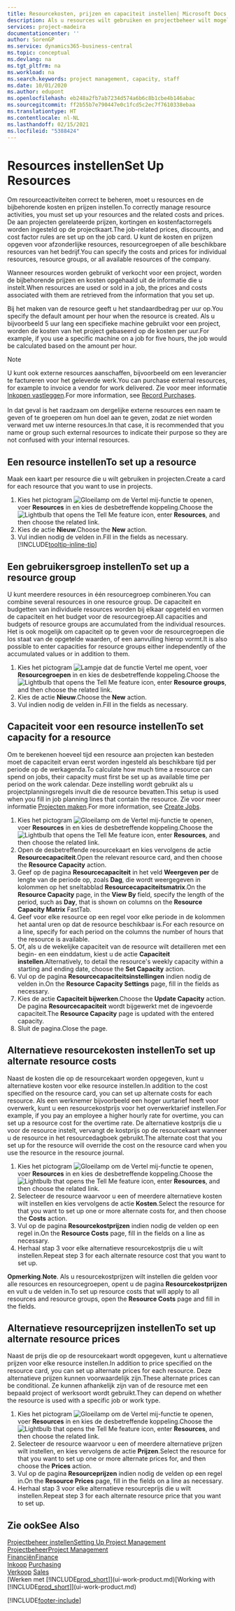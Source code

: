 ```yaml
---
title: Resourcekosten, prijzen en capaciteit instellen| Microsoft Docs
description: Als u resources wilt gebruiken en projectbeheer wilt mogelijk maken, geeft u kosten en prijzen voor afzonderlijke resources of resourcegroepen op en stelt u de resourcecapaciteit in.
services: project-madeira
documentationcenter: ''
author: SorenGP
ms.service: dynamics365-business-central
ms.topic: conceptual
ms.devlang: na
ms.tgt_pltfrm: na
ms.workload: na
ms.search.keywords: project management, capacity, staff
ms.date: 10/01/2020
ms.author: edupont
ms.openlocfilehash: eb248a2fb7ab7234d574a6b6c8b1cbe4b146abac
ms.sourcegitcommit: ff2b55b7e790447e0c1fcd5c2ec7f7610338ebaa
ms.translationtype: HT
ms.contentlocale: nl-NL
ms.lasthandoff: 02/15/2021
ms.locfileid: "5388424"
---
```

# <a name="set-up-resources"></a><span data-ttu-id="afa83-103">Resources instellen</span><span class="sxs-lookup"><span data-stu-id="afa83-103">Set Up Resources</span></span>
<span data-ttu-id="afa83-104">Om resourceactiviteiten correct te beheren, moet u resources en de bijbehorende kosten en prijzen instellen.</span><span class="sxs-lookup"><span data-stu-id="afa83-104">To correctly manage resource activities, you must set up your resources and the related costs and prices.</span></span> <span data-ttu-id="afa83-105">De aan projecten gerelateerde prijzen, kortingen en kostenfactorregels worden ingesteld op de projectkaart.</span><span class="sxs-lookup"><span data-stu-id="afa83-105">The job-related prices, discounts, and cost factor rules are set up on the job card.</span></span> <span data-ttu-id="afa83-106">U kunt de kosten en prijzen opgeven voor afzonderlijke resources, resourcegroepen of alle beschikbare resources van het bedrijf.</span><span class="sxs-lookup"><span data-stu-id="afa83-106">You can specify the costs and prices for individual resources, resource groups, or all available resources of the company.</span></span>

<span data-ttu-id="afa83-107">Wanneer resources worden gebruikt of verkocht voor een project, worden de bijbehorende prijzen en kosten opgehaald uit de informatie die u instelt.</span><span class="sxs-lookup"><span data-stu-id="afa83-107">When resources are used or sold in a job, the prices and costs associated with them are retrieved from the information that you set up.</span></span>

<span data-ttu-id="afa83-108">Bij het maken van de resource geeft u het standaardbedrag per uur op.</span><span class="sxs-lookup"><span data-stu-id="afa83-108">You specify the default amount per hour when the resource is created.</span></span> <span data-ttu-id="afa83-109">Als u bijvoorbeeld 5 uur lang een specifieke machine gebruikt voor een project, worden de kosten van het project gebaseerd op de kosten per uur.</span><span class="sxs-lookup"><span data-stu-id="afa83-109">For example, if you use a specific machine on a job for five hours, the job would be calculated based on the amount per hour.</span></span>

> [!NOTE]
> <span data-ttu-id="afa83-110">U kunt ook externe resources aanschaffen, bijvoorbeeld om een leverancier te factureren voor het geleverde werk.</span><span class="sxs-lookup"><span data-stu-id="afa83-110">You can purchase external resources, for example to invoice a vendor for work delivered.</span></span> <span data-ttu-id="afa83-111">Zie voor meer informatie [Inkopen vastleggen](purchasing-how-record-purchases.md).</span><span class="sxs-lookup"><span data-stu-id="afa83-111">For more information, see [Record Purchases](purchasing-how-record-purchases.md).</span></span><br /><br />
> <span data-ttu-id="afa83-112">In dat geval is het raadzaam om dergelijke externe resources een naam te geven of te groeperen om hun doel aan te geven, zodat ze niet worden verward met uw interne resources.</span><span class="sxs-lookup"><span data-stu-id="afa83-112">In that case, it is recommended that you name or group such external resources to indicate their purpose so they are not confused with your internal resources.</span></span>

## <a name="to-set-up-a-resource"></a><span data-ttu-id="afa83-113">Een resource instellen</span><span class="sxs-lookup"><span data-stu-id="afa83-113">To set up a resource</span></span>
<span data-ttu-id="afa83-114">Maak een kaart per resource die u wilt gebruiken in projecten.</span><span class="sxs-lookup"><span data-stu-id="afa83-114">Create a card for each resource that you want to use in projects.</span></span>

1. <span data-ttu-id="afa83-115">Kies het pictogram ![Gloeilamp om de Vertel mij-functie te openen](media/ui-search/search_small.png "Vertel me wat u wilt doen"), voer **Resources** in en kies de desbetreffende koppeling.</span><span class="sxs-lookup"><span data-stu-id="afa83-115">Choose the ![Lightbulb that opens the Tell Me feature](media/ui-search/search_small.png "Tell me what you want to do") icon, enter **Resources**, and then choose the related link.</span></span>
2. <span data-ttu-id="afa83-116">Kies de actie **Nieuw**.</span><span class="sxs-lookup"><span data-stu-id="afa83-116">Choose the **New** action.</span></span>
3. <span data-ttu-id="afa83-117">Vul indien nodig de velden in.</span><span class="sxs-lookup"><span data-stu-id="afa83-117">Fill in the fields as necessary.</span></span> [!INCLUDE[tooltip-inline-tip](includes/tooltip-inline-tip_md.md)]  

## <a name="to-set-up-a-resource-group"></a><span data-ttu-id="afa83-118">Een gebruikersgroep instellen</span><span class="sxs-lookup"><span data-stu-id="afa83-118">To set up a resource group</span></span>
<span data-ttu-id="afa83-119">U kunt meerdere resources in één resourcegroep combineren.</span><span class="sxs-lookup"><span data-stu-id="afa83-119">You can combine several resources in one resource group.</span></span> <span data-ttu-id="afa83-120">De capaciteit en budgetten van individuele resources worden bij elkaar opgeteld en vormen de capaciteit en het budget voor de resourcegroep.</span><span class="sxs-lookup"><span data-stu-id="afa83-120">All capacities and budgets of resource groups are accumulated from the individual resources.</span></span> <span data-ttu-id="afa83-121">Het is ook mogelijk om capaciteit op te geven voor de resourcegroepen die los staat van de opgetelde waarden, of een aanvulling hierop vormt.</span><span class="sxs-lookup"><span data-stu-id="afa83-121">It is also possible to enter capacities for resource groups either independently of the accumulated values or in addition to them.</span></span>

1. <span data-ttu-id="afa83-122">Kies het pictogram ![Lampje dat de functie Vertel me opent](media/ui-search/search_small.png "Vertel me wat u wilt doen"), voer **Resourcegroepen** in en kies de desbetreffende koppeling.</span><span class="sxs-lookup"><span data-stu-id="afa83-122">Choose the ![Lightbulb that opens the Tell Me feature](media/ui-search/search_small.png "Tell me what you want to do") icon, enter **Resource groups**, and then choose the related link.</span></span>
2. <span data-ttu-id="afa83-123">Kies de actie **Nieuw**.</span><span class="sxs-lookup"><span data-stu-id="afa83-123">Choose the **New** action.</span></span>
3. <span data-ttu-id="afa83-124">Vul indien nodig de velden in.</span><span class="sxs-lookup"><span data-stu-id="afa83-124">Fill in the fields as necessary.</span></span>

## <a name="to-set-capacity-for-a-resource"></a><span data-ttu-id="afa83-125">Capaciteit voor een resource instellen</span><span class="sxs-lookup"><span data-stu-id="afa83-125">To set capacity for a resource</span></span>
<span data-ttu-id="afa83-126">Om te berekenen hoeveel tijd een resource aan projecten kan besteden moet de capaciteit ervan eerst worden ingesteld als beschikbare tijd per periode op de werkagenda.</span><span class="sxs-lookup"><span data-stu-id="afa83-126">To calculate how much time a resource can spend on jobs, their capacity must first be set up as available time per period on the work calendar.</span></span> <span data-ttu-id="afa83-127">Deze instelling wordt gebruikt als u projectplanningsregels invult die de resource bevatten.</span><span class="sxs-lookup"><span data-stu-id="afa83-127">This setup is used when you fill in job planning lines that contain the resource.</span></span> <span data-ttu-id="afa83-128">Zie voor meer informatie [Projecten maken](projects-how-create-jobs.md).</span><span class="sxs-lookup"><span data-stu-id="afa83-128">For more information, see [Create Jobs](projects-how-create-jobs.md).</span></span>

1. <span data-ttu-id="afa83-129">Kies het pictogram ![Gloeilamp om de Vertel mij-functie te openen](media/ui-search/search_small.png "Vertel me wat u wilt doen"), voer **Resources** in en kies de desbetreffende koppeling.</span><span class="sxs-lookup"><span data-stu-id="afa83-129">Choose the ![Lightbulb that opens the Tell Me feature](media/ui-search/search_small.png "Tell me what you want to do") icon, enter **Resources**, and then choose the related link.</span></span>
2. <span data-ttu-id="afa83-130">Open de desbetreffende resourcekaart en kies vervolgens de actie **Resourcecapaciteit**.</span><span class="sxs-lookup"><span data-stu-id="afa83-130">Open the relevant resource card, and then choose the **Resource Capacity** action.</span></span>
3. <span data-ttu-id="afa83-131">Geef op de pagina **Resourcecapaciteit** in het veld **Weergeven per** de lengte van de periode op, zoals **Dag**, die wordt weergegeven in kolommen op het sneltabblad **Resourcecapaciteitsmatrix**.</span><span class="sxs-lookup"><span data-stu-id="afa83-131">On the **Resource Capacity** page, in the **View By** field, specify the length of the period, such as **Day**, that is shown on columns on the **Resource Capacity Matrix** FastTab.</span></span>
4. <span data-ttu-id="afa83-132">Geef voor elke resource op een regel voor elke periode in de kolommen het aantal uren op dat de resource beschikbaar is.</span><span class="sxs-lookup"><span data-stu-id="afa83-132">For each resource on a line, specify for each period on the columns the number of hours that the resource is available.</span></span>
5. <span data-ttu-id="afa83-133">Of, als u de wekelijke capaciteit van de resource wilt detailleren met een begin- en een einddatum, kiest u de actie **Capaciteit instellen**.</span><span class="sxs-lookup"><span data-stu-id="afa83-133">Alternatively, to detail the resource's weekly capacity within a starting and ending date, choose the **Set Capacity** action.</span></span>
6. <span data-ttu-id="afa83-134">Vul op de pagina **Resourcecapaciteitsinstellingen** indien nodig de velden in.</span><span class="sxs-lookup"><span data-stu-id="afa83-134">On the **Resource Capacity Settings** page, fill in the fields as necessary.</span></span>
7. <span data-ttu-id="afa83-135">Kies de actie **Capaciteit bijwerken**.</span><span class="sxs-lookup"><span data-stu-id="afa83-135">Choose the **Update Capacity** action.</span></span> <span data-ttu-id="afa83-136">De pagina **Resourcecapaciteit** wordt bijgewerkt met de ingevoerde capaciteit.</span><span class="sxs-lookup"><span data-stu-id="afa83-136">The **Resource Capacity** page is updated with the entered capacity.</span></span>
8. <span data-ttu-id="afa83-137">Sluit de pagina.</span><span class="sxs-lookup"><span data-stu-id="afa83-137">Close the page.</span></span>

## <a name="to-set-up-alternate-resource-costs"></a><span data-ttu-id="afa83-138">Alternatieve resourcekosten instellen</span><span class="sxs-lookup"><span data-stu-id="afa83-138">To set up alternate resource costs</span></span>
<span data-ttu-id="afa83-139">Naast de kosten die op de resourcekaart worden opgegeven, kunt u alternatieve kosten voor elke resource instellen.</span><span class="sxs-lookup"><span data-stu-id="afa83-139">In addition to the cost specified on the resource card, you can set up alternate costs for each resource.</span></span> <span data-ttu-id="afa83-140">Als een werknemer bijvoorbeeld een hoger uurtarief heeft voor overwerk, kunt u een resourcekostprijs voor het overwerktarief instellen.</span><span class="sxs-lookup"><span data-stu-id="afa83-140">For example, if you pay an employee a higher hourly rate for overtime, you can set up a resource cost for the overtime rate.</span></span> <span data-ttu-id="afa83-141">De alternatieve kostprijs die u voor de resource instelt, vervangt de kostprijs op de resourcekaart wanneer u de resource in het resourcedagboek gebruikt.</span><span class="sxs-lookup"><span data-stu-id="afa83-141">The alternate cost that you set up for the resource will override the cost on the resource card when you use the resource in the resource journal.</span></span>

1. <span data-ttu-id="afa83-142">Kies het pictogram ![Gloeilamp om de Vertel mij-functie te openen](media/ui-search/search_small.png "Vertel me wat u wilt doen"), voer **Resources** in en kies de desbetreffende koppeling.</span><span class="sxs-lookup"><span data-stu-id="afa83-142">Choose the ![Lightbulb that opens the Tell Me feature](media/ui-search/search_small.png "Tell me what you want to do") icon, enter **Resources**, and then choose the related link.</span></span>  
2. <span data-ttu-id="afa83-143">Selecteer de resource waarvoor u een of meerdere alternatieve kosten wilt instellen en kies vervolgens de actie **Kosten**.</span><span class="sxs-lookup"><span data-stu-id="afa83-143">Select the resource for that you want to set up one or more alternate costs for, and then choose the **Costs** action.</span></span>  
3. <span data-ttu-id="afa83-144">Vul op de pagina **Resourcekostprijzen** indien nodig de velden op een regel in.</span><span class="sxs-lookup"><span data-stu-id="afa83-144">On the **Resource Costs** page, fill in the fields on a line as necessary.</span></span>  
4. <span data-ttu-id="afa83-145">Herhaal stap 3 voor elke alternatieve resourcekostprijs die u wilt instellen.</span><span class="sxs-lookup"><span data-stu-id="afa83-145">Repeat step 3 for each alternate resource cost that you want to set up.</span></span>

<span data-ttu-id="afa83-146">**Opmerking**.</span><span class="sxs-lookup"><span data-stu-id="afa83-146">**Note**.</span></span> <span data-ttu-id="afa83-147">Als u resourcekostprijzen wilt instellen die gelden voor alle resources en resourcegroepen, opent u de pagina **Resourcekostprijzen** en vult u de velden in.</span><span class="sxs-lookup"><span data-stu-id="afa83-147">To set up resource costs that will apply to all resources and resource groups, open the **Resource Costs** page and fill in the fields.</span></span>

## <a name="to-set-up-alternate-resource-prices"></a><span data-ttu-id="afa83-148">Alternatieve resourceprijzen instellen</span><span class="sxs-lookup"><span data-stu-id="afa83-148">To set up alternate resource prices</span></span>
<span data-ttu-id="afa83-149">Naast de prijs die op de resourcekaart wordt opgegeven, kunt u alternatieve prijzen voor elke resource instellen.</span><span class="sxs-lookup"><span data-stu-id="afa83-149">In addition to price specified on the resource card, you can set up alternate prices for each resource.</span></span> <span data-ttu-id="afa83-150">Deze alternatieve prijzen kunnen voorwaardelijk zijn.</span><span class="sxs-lookup"><span data-stu-id="afa83-150">These alternate prices can be conditional.</span></span> <span data-ttu-id="afa83-151">Ze kunnen afhankelijk zijn van of de resource met een bepaald project of werksoort wordt gebruikt.</span><span class="sxs-lookup"><span data-stu-id="afa83-151">They can depend on whether the resource is used with a specific job or work type.</span></span>

1. <span data-ttu-id="afa83-152">Kies het pictogram ![Gloeilamp om de Vertel mij-functie te openen](media/ui-search/search_small.png "Vertel me wat u wilt doen"), voer **Resources** in en kies de desbetreffende koppeling.</span><span class="sxs-lookup"><span data-stu-id="afa83-152">Choose the ![Lightbulb that opens the Tell Me feature](media/ui-search/search_small.png "Tell me what you want to do") icon, enter **Resources**, and then choose the related link.</span></span>
2. <span data-ttu-id="afa83-153">Selecteer de resource waarvoor u een of meerdere alternatieve prijzen wilt instellen, en kies vervolgens de actie **Prijzen**.</span><span class="sxs-lookup"><span data-stu-id="afa83-153">Select the resource for that you want to set up one or more alternate prices for, and then choose the **Prices** action.</span></span>
3. <span data-ttu-id="afa83-154">Vul op de pagina **Resourceprijzen** indien nodig de velden op een regel in.</span><span class="sxs-lookup"><span data-stu-id="afa83-154">On the **Resource Prices** page, fill in the fields on a line as necessary.</span></span>
4. <span data-ttu-id="afa83-155">Herhaal stap 3 voor elke alternatieve resourceprijs die u wilt instellen.</span><span class="sxs-lookup"><span data-stu-id="afa83-155">Repeat step 3 for each alternate resource price that you want to set up.</span></span>

## <a name="see-also"></a><span data-ttu-id="afa83-156">Zie ook</span><span class="sxs-lookup"><span data-stu-id="afa83-156">See Also</span></span>
[<span data-ttu-id="afa83-157">Projectbeheer instellen</span><span class="sxs-lookup"><span data-stu-id="afa83-157">Setting Up Project Management</span></span>](projects-setup-projects.md)  
[<span data-ttu-id="afa83-158">Projectbeheer</span><span class="sxs-lookup"><span data-stu-id="afa83-158">Project Management</span></span>](projects-manage-projects.md)  
[<span data-ttu-id="afa83-159">Financiën</span><span class="sxs-lookup"><span data-stu-id="afa83-159">Finance</span></span>](finance.md)  
<span data-ttu-id="afa83-160">[Inkoop](purchasing-manage-purchasing.md)       </span><span class="sxs-lookup"><span data-stu-id="afa83-160">[Purchasing](purchasing-manage-purchasing.md)       </span></span>  
<span data-ttu-id="afa83-161">[Verkoop](sales-manage-sales.md)    </span><span class="sxs-lookup"><span data-stu-id="afa83-161">[Sales](sales-manage-sales.md)    </span></span>  
<span data-ttu-id="afa83-162">[Werken met [!INCLUDE[prod_short](includes/prod_short.md)]](ui-work-product.md)</span><span class="sxs-lookup"><span data-stu-id="afa83-162">[Working with [!INCLUDE[prod_short](includes/prod_short.md)]](ui-work-product.md)</span></span>  


[!INCLUDE[footer-include](includes/footer-banner.md)]